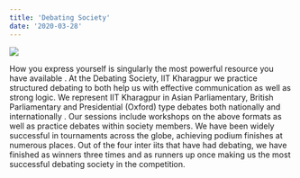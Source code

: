 ```yaml
---
title: 'Debating Society'
date: '2020-03-28'
---
```


![](https://drive.google.com/uc?id=1L9flYBR2bqc1UFi1L9pcoKnaA78Wk-GC)

How you express yourself is singularly the most powerful resource you have available . At the Debating Society, IIT Kharagpur we practice structured debating to both help us with effective communication as well as strong logic. We represent IIT Kharagpur in Asian Parliamentary, British Parliamentary and Presidential (Oxford) type debates both nationally and internationally . Our sessions include workshops on the above formats as well as practice debates within society members. We have been widely successful in tournaments across the globe, achieving podium finishes at numerous places. Out of the four inter iits that have had debating, we have finished as winners three times and as runners up once making us the most successful debating society in the competition.